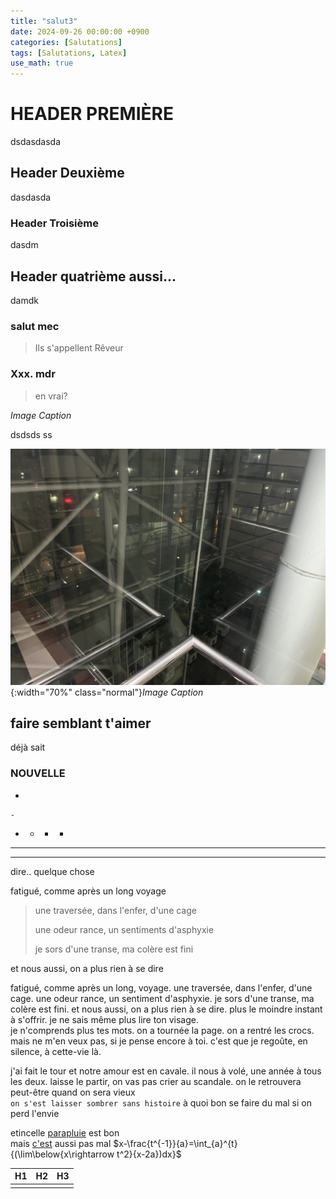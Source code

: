```yaml
---
title: "salut3"
date: 2024-09-26 00:00:00 +0900
categories: [Salutations]
tags: [Salutations, Latex]
use_math: true
---
```


# HEADER PREMIÈRE

dsdasdasda

## Header Deuxième

dasdasda

### Header Troisième

dasdm



## Header quatrième aussi...

damdk





###  salut mec

> Ils s'appellent Rêveur

### Xxx. mdr

> en vrai?





_Image Caption_

dsdsds
ss



![IMG_5337](../images/2024-09-26-salut3/IMG_5337.JPG){:width="70%" class="normal"}_Image Caption_



## faire semblant t'aimer

déjà sait

### NOUVELLE

- 

	- 
 -  
   -  
     -  
       - 

***

***

dire.. quelque chose

fatigué, comme après un long voyage

> une traversée, dans l'enfer, d'une cage
>
> une odeur rance, un sentiments d'asphyxie
>
> je sors d'une transe, ma colère est fini

et nous aussi, on a plus rien à se dire

fatigué, comme après un long, voyage. une traversée, dans l'enfer, d'une cage. une odeur rance, un sentiment d'asphyxie. je sors d'une transe, ma colère est fini. et nous aussi, on a plus rien à se dire. plus le moindre instant à s'offrir. je ne sais même plus lire ton visage.  
je n'comprends plus tes mots. on a tournée la page. on a rentré les crocs. mais ne m'en veux pas, si je pense encore à toi. c'est que je regoûte, en silence, à cette-vie là.

j'ai fait le tour et notre amour est en cavale. il nous à volé, une année à tous les deux. laisse le partir, on vas pas crier au scandale. on le retrouvera peut-être quand on sera vieux  
`on s'est laisser sombrer sans histoire` à quoi bon se faire du mal si on perd l'envie



etincelle [parapluie](#header-secondaire) est bon  
mais [c'est](#header-secondaire-aussi) aussi pas mal $x-\frac{t^{-1}}{a}=\int_{a}^{t}{(\lim\below{x\rightarrow t^2}{x-2a})dx}$



| H1   | H2   | H3   |
| ---- | ---- | ---- |
|      |      |      |

